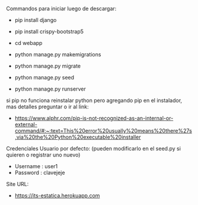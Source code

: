 Commandos para iniciar luego de descargar:

- pip install django
- pip install crispy-bootstrap5

- cd webapp
- python manage.py makemigrations
- python manage.py migrate
- python manage.py seed
- python manage.py runserver

si pip no funciona reinstalar python pero agregando pip en el instalador, mas detalles preguntar o ir al link:
- https://www.alphr.com/pip-is-not-recognized-as-an-internal-or-external-command/#:~:text=This%20error%20usually%20means%20there%27s,via%20the%20Python%20executable%20installer

Credenciales Usuario por defecto: (pueden modificarlo en el seed.py si quieren o registrar uno nuevo)

- Username : user1
- Password : clavejeje


Site URL:

- https://its-estatica.herokuapp.com
